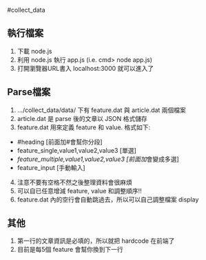 #collect_data
## 執行檔案
1. 下載 node.js
2. 利用 node.js 執行 app.js (i.e. cmd> node app.js)
3. 打開瀏覽器URL書入 localhost:3000 就可以進入了 

## Parse檔案
1. .../collect_data/data/ 下有 feature.dat 與 article.dat 兩個檔案
2. article.dat 是 parse 後的文章以 JSON 格式儲存
3. feature.dat 用來定義 feature 和 value. 格式如下:
- #heading [前面加#會幫你分段]
- feature_single,value1,value2,value3 [單選]
- *feature_multiple,value1,value2,value3 [前面加*會變成多選]
- feature_input [手動輸入]
4. 注意不要有空格不然之後整理資料會很麻煩
5. 可以自已任意增減 feature, value 和調整順序!!
6. feature.dat 內的空行會自動跳過去，所以可以自己調整檔案 display

## 其他
1. 第一行的文章資訊是必填的，所以就把 hardcode 在前端了
2. 目前是每5個 feature 會幫你換到下一行
